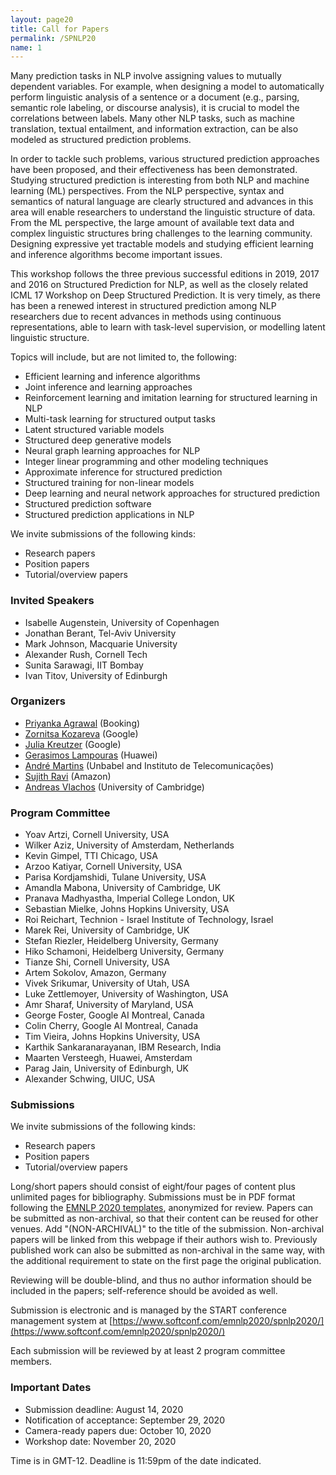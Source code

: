 ```yaml
---
layout: page20
title: Call for Papers
permalink: /SPNLP20
name: 1
---
```


Many prediction tasks in NLP involve assigning values to mutually dependent variables. For example, when designing a model to automatically perform linguistic analysis of a sentence or a document (e.g., parsing, semantic role labeling, or discourse analysis), it is crucial to model the correlations between labels. Many other NLP tasks, such as machine translation, textual entailment, and information extraction, can be also modeled as structured prediction problems.

In order to tackle such problems, various structured prediction
approaches have been proposed, and their effectiveness has been
demonstrated. Studying structured prediction is interesting from both
NLP and machine learning (ML) perspectives. From the NLP perspective,
syntax and semantics of natural language are clearly structured and
advances in this area will enable researchers to understand the
linguistic structure of data. From the ML perspective, the large
amount of available text data and complex linguistic structures bring
challenges to the learning community. Designing expressive yet
tractable models and studying efficient learning and inference
algorithms become important issues.

This workshop follows the three previous successful editions in 2019, 2017 and 2016 on Structured Prediction for NLP, as well as the closely related ICML 17 Workshop on Deep Structured Prediction. It is very timely, as there has been a renewed interest in structured prediction among NLP researchers due to recent advances in methods using continuous representations, able to learn with task-level supervision, or modelling latent linguistic structure.

Topics will include, but are not limited to, the following:

*  Efficient learning and inference algorithms
*  Joint inference and learning approaches
*  Reinforcement learning and imitation learning for structured learning in NLP
*  Multi-task learning for structured output tasks
*  Latent structured variable models
*  Structured deep generative models
*  Neural graph learning approaches for NLP
*  Integer linear programming and other modeling techniques
*  Approximate inference for structured prediction
*  Structured training for non-linear models
*  Deep learning and neural network approaches for structured prediction
*  Structured prediction software
*  Structured prediction applications in NLP

We invite submissions of the following kinds:

*  Research papers
*  Position papers
*  Tutorial/overview papers


### Invited Speakers

-   Isabelle Augenstein, University of Copenhagen
-   Jonathan Berant, Tel-Aviv University
-   Mark Johnson, Macquarie University
-   Alexander Rush, Cornell Tech
-   Sunita Sarawagi, IIT Bombay
-   Ivan Titov, University of Edinburgh



### Organizers

* [Priyanka Agrawal](https://www.linkedin.com/in/priyanka88/) (Booking)
* [Zornitsa Kozareva](http://www.kozareva.com) (Google)
* [Julia Kreutzer](http://www.cl.uni-heidelberg.de/~kreutzer) (Google)
* [Gerasimos Lampouras](https://glampouras.github.io) (Huawei)
* [André Martins](https://andre-martins.github.io) (Unbabel and Instituto de Telecomunicações)
* [Sujith Ravi](http://www.sravi.org) (Amazon)
* [Andreas Vlachos](https://andreasvlachos.github.io) (University of Cambridge)



### Program Committee

* Yoav Artzi, Cornell University, USA
* Wilker Aziz, University of Amsterdam, Netherlands
* Kevin Gimpel, TTI Chicago, USA
* Arzoo Katiyar, Cornell University, USA
* Parisa Kordjamshidi, Tulane University, USA
* Amandla Mabona, University of Cambridge, UK
* Pranava Madhyastha, Imperial College London, UK
* Sebastian Mielke, Johns Hopkins University, USA
* Roi Reichart, Technion - Israel Institute of Technology, Israel
* Marek Rei, University of Cambridge, UK
* Stefan Riezler, Heidelberg University, Germany
* Hiko Schamoni, Heidelberg University, Germany
* Tianze Shi, Cornell University, USA
* Artem Sokolov, Amazon, Germany
* Vivek Srikumar, University of Utah, USA
* Luke Zettlemoyer, University of Washington, USA
* Amr Sharaf, University of Maryland, USA
* George Foster, Google AI Montreal, Canada
* Colin Cherry, Google AI Montreal, Canada
* Tim Vieira, Johns Hopkins University, USA
* Karthik Sankaranarayanan, IBM Research, India
* Maarten Versteegh, Huawei, Amsterdam
* Parag Jain, University of Edinburgh, UK
* Alexander Schwing, UIUC, USA
    
### Submissions

We invite submissions of the following kinds:

*  Research papers
*  Position papers
*  Tutorial/overview papers

Long/short papers should consist of eight/four pages of content plus unlimited pages for bibliography. Submissions must be in PDF format following the [EMNLP 2020 templates](https://2020.emnlp.org/call-for-papers), anonymized for review. Papers can be submitted as non-archival, so that their content can be reused for other venues. Add "(NON-ARCHIVAL)" to the title of the submission. Non-archival papers will be linked from this webpage if their authors wish to. Previously published work can also be submitted as non-archival in the same way, with the additional requirement to state on the first page the original publication.
<!--To mark your submission as non-archival, check the corresponding checkbox on the submission form. -->
Reviewing will be double-blind, and thus no author information should be included in the papers; self-reference should be avoided as well. 

Submission is electronic and is managed by the START conference management system at
[https://www.softconf.com/emnlp2020/spnlp2020/](https://www.softconf.com/emnlp2020/spnlp2020/)

Each submission will be reviewed by at least 2 program committee members. 


### Important Dates

- Submission deadline: August 14, 2020
- Notification of acceptance: September 29, 2020
- Camera-ready papers due: October 10, 2020
- Workshop date: November 20, 2020

Time is in GMT-12. Deadline is 11:59pm of the date indicated.
